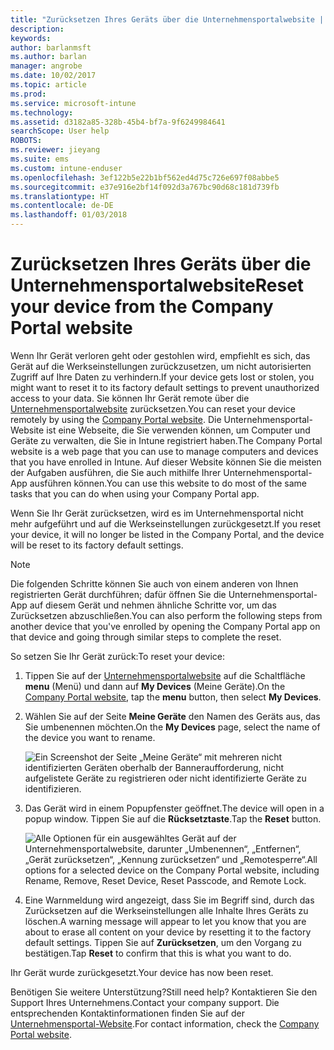 ```yaml
---
title: "Zurücksetzen Ihres Geräts über die Unternehmensportalwebsite | Microsoft-Dokumentation"
description: 
keywords: 
author: barlanmsft
ms.author: barlan
manager: angrobe
ms.date: 10/02/2017
ms.topic: article
ms.prod: 
ms.service: microsoft-intune
ms.technology: 
ms.assetid: d3182a85-328b-45b4-bf7a-9f6249984641
searchScope: User help
ROBOTS: 
ms.reviewer: jieyang
ms.suite: ems
ms.custom: intune-enduser
ms.openlocfilehash: 3ef122b5e22b1bf562ed4d75c726e697f08abbe5
ms.sourcegitcommit: e37e916e2bf14f092d3a767bc90d68c181d739fb
ms.translationtype: HT
ms.contentlocale: de-DE
ms.lasthandoff: 01/03/2018
---
```

# <a name="reset-your-device-from-the-company-portal-website"></a><span data-ttu-id="27283-102">Zurücksetzen Ihres Geräts über die Unternehmensportalwebsite</span><span class="sxs-lookup"><span data-stu-id="27283-102">Reset your device from the Company Portal website</span></span>

<span data-ttu-id="27283-103">Wenn Ihr Gerät verloren geht oder gestohlen wird, empfiehlt es sich, das Gerät auf die Werkseinstellungen zurückzusetzen, um nicht autorisierten Zugriff auf Ihre Daten zu verhindern.</span><span class="sxs-lookup"><span data-stu-id="27283-103">If your device gets lost or stolen, you might want to reset it to its factory default settings to prevent unauthorized access to your data.</span></span> <span data-ttu-id="27283-104">Sie können Ihr Gerät remote über die [Unternehmensportalwebsite](https://portal.manage.microsoft.com#HelpDeskDialog) zurücksetzen.</span><span class="sxs-lookup"><span data-stu-id="27283-104">You can reset your device remotely by using the [Company Portal website](https://portal.manage.microsoft.com#HelpDeskDialog).</span></span> <span data-ttu-id="27283-105">Die Unternehmensportal-Website ist eine Webseite, die Sie verwenden können, um Computer und Geräte zu verwalten, die Sie in Intune registriert haben.</span><span class="sxs-lookup"><span data-stu-id="27283-105">The Company Portal website is a web page that you can use to manage computers and devices that you have enrolled in Intune.</span></span> <span data-ttu-id="27283-106">Auf dieser Website können Sie die meisten der Aufgaben ausführen, die Sie auch mithilfe Ihrer Unternehmensportal-App ausführen können.</span><span class="sxs-lookup"><span data-stu-id="27283-106">You can use this website to do most of the same tasks that you can do when using your Company Portal app.</span></span>

<span data-ttu-id="27283-107">Wenn Sie Ihr Gerät zurücksetzen, wird es im Unternehmensportal nicht mehr aufgeführt und auf die Werkseinstellungen zurückgesetzt.</span><span class="sxs-lookup"><span data-stu-id="27283-107">If you reset your device, it will no longer be listed in the Company Portal, and the device will be reset to its factory default settings.</span></span>

> [!Note]
> <span data-ttu-id="27283-108">Die folgenden Schritte können Sie auch von einem anderen von Ihnen registrierten Gerät durchführen; dafür öffnen Sie die Unternehmensportal-App auf diesem Gerät und nehmen ähnliche Schritte vor, um das Zurücksetzen abzuschließen.</span><span class="sxs-lookup"><span data-stu-id="27283-108">You can also perform the following steps from another device that you've enrolled by opening the Company Portal app on that device and going through similar steps to complete the reset.</span></span> 

<span data-ttu-id="27283-109">So setzen Sie Ihr Gerät zurück:</span><span class="sxs-lookup"><span data-stu-id="27283-109">To reset your device:</span></span>

1. <span data-ttu-id="27283-110">Tippen Sie auf der [Unternehmensportalwebsite](https://portal.manage.microsoft.com#HelpDeskDialog) auf die Schaltfläche __menu__ (Menü) und dann auf __My Devices__ (Meine Geräte).</span><span class="sxs-lookup"><span data-stu-id="27283-110">On the [Company Portal website](https://portal.manage.microsoft.com#HelpDeskDialog), tap the __menu__ button, then select __My Devices__.</span></span>

2. <span data-ttu-id="27283-111">Wählen Sie auf der Seite __Meine Geräte__ den Namen des Geräts aus, das Sie umbenennen möchten.</span><span class="sxs-lookup"><span data-stu-id="27283-111">On the __My Devices__ page, select the name of the device you want to rename.</span></span>

   ![Ein Screenshot der Seite „Meine Geräte“ mit mehreren nicht identifizierten Geräten oberhalb der Banneraufforderung, nicht aufgelistete Geräte zu registrieren oder nicht identifizierte Geräte zu identifizieren.](./media/macOS_enroll_002_tap_here_banner.png)

3. <span data-ttu-id="27283-113">Das Gerät wird in einem Popupfenster geöffnet.</span><span class="sxs-lookup"><span data-stu-id="27283-113">The device will open in a popup window.</span></span> <span data-ttu-id="27283-114">Tippen Sie auf die **Rücksetztaste**.</span><span class="sxs-lookup"><span data-stu-id="27283-114">Tap the **Reset** button.</span></span>

   ![<span data-ttu-id="27283-115">Alle Optionen für ein ausgewähltes Gerät auf der Unternehmensportalwebsite, darunter „Umbenennen“, „Entfernen“, „Gerät zurücksetzen“, „Kennung zurücksetzen“ und „Remotesperre“.</span><span class="sxs-lookup"><span data-stu-id="27283-115">All options for a selected device on the Company Portal website, including Rename, Remove, Reset Device, Reset Passcode, and Remote Lock.</span></span> ](./media/iwp-screen-with-all-options.png)

4. <span data-ttu-id="27283-116">Eine Warnmeldung wird angezeigt, dass Sie im Begriff sind, durch das Zurücksetzen auf die Werkseinstellungen alle Inhalte Ihres Geräts zu löschen.</span><span class="sxs-lookup"><span data-stu-id="27283-116">A warning message will appear to let you know that you are about to erase all content on your device by resetting it to the factory default settings.</span></span> <span data-ttu-id="27283-117">Tippen Sie auf **Zurücksetzen**, um den Vorgang zu bestätigen.</span><span class="sxs-lookup"><span data-stu-id="27283-117">Tap **Reset** to confirm that this is what you want to do.</span></span>

<span data-ttu-id="27283-118">Ihr Gerät wurde zurückgesetzt.</span><span class="sxs-lookup"><span data-stu-id="27283-118">Your device has now been reset.</span></span>

<span data-ttu-id="27283-119">Benötigen Sie weitere Unterstützung?</span><span class="sxs-lookup"><span data-stu-id="27283-119">Still need help?</span></span> <span data-ttu-id="27283-120">Kontaktieren Sie den Support Ihres Unternehmens.</span><span class="sxs-lookup"><span data-stu-id="27283-120">Contact your company support.</span></span> <span data-ttu-id="27283-121">Die entsprechenden Kontaktinformationen finden Sie auf der [Unternehmensportal-Website](https://portal.manage.microsoft.com#HelpDeskDialog).</span><span class="sxs-lookup"><span data-stu-id="27283-121">For contact information, check the [Company Portal website](https://portal.manage.microsoft.com#HelpDeskDialog).</span></span>
